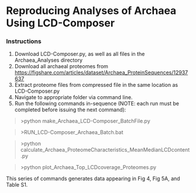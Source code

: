 # Reproducing Analyses of Archaea Using LCD-Composer

### Instructions
1. Download LCD-Composer.py, as well as all files in the Archaea_Analyses directory
2. Download all archaeal proteomes from https://figshare.com/articles/dataset/Archaea_ProteinSequences/12937637
3. Extract proteome files from compressed file in the same location as LCD-Composer.py
4. Navigate to appropriate folder via command line.
5. Run the following commands in-sequence (NOTE: each run must be completed before issuing the next command):

>\>python make_Archaea_LCD-Composer_BatchFile.py

>\>RUN_LCD-Composer_Archaea_Batch.bat

>\>python calculate_Archaea_ProteomeCharacteristics_MeanMedianLCDcontent.py

>\>python plot_Archaea_Top_LCDcoverage_Proteomes.py

This series of commands generates data appearing in Fig 4, Fig 5A, and Table S1.
